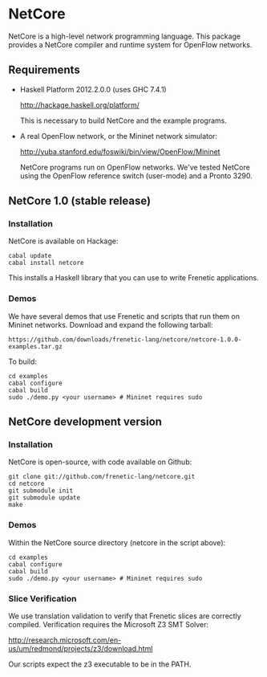NetCore
========

NetCore is a high-level network programming language. This package provides
a NetCore compiler and runtime system for OpenFlow networks.

Requirements
------------

- Haskell Platform 2012.2.0.0 (uses GHC 7.4.1)

    http://hackage.haskell.org/platform/

  This is necessary to build NetCore and the example programs.

- A real OpenFlow network, or the Mininet network simulator:

    http://yuba.stanford.edu/foswiki/bin/view/OpenFlow/Mininet

  NetCore programs run on OpenFlow networks. We've tested NetCore using the
  OpenFlow reference switch (user-mode) and a Pronto 3290.

NetCore 1.0 (stable release)
----------------------------

### Installation

NetCore is available on Hackage:

    cabal update
    cabal install netcore

This installs a Haskell library that you can use to write Frenetic applications.

### Demos

We have several demos that use Frenetic and scripts that run them on Mininet
networks. Download and expand the following tarball:

    https://github.com/downloads/frenetic-lang/netcore/netcore-1.0.0-examples.tar.gz

To build:

    cd examples
    cabal configure
    cabal build
    sudo ./demo.py <your username> # Mininet requires sudo

NetCore development version
---------------------------

### Installation

NetCore is open-source, with code available on Github:

    git clone git://github.com/frenetic-lang/netcore.git
    cd netcore
    git submodule init
    git submodule update
    make

### Demos

Within the NetCore source directory (netcore in the script above):

    cd examples
    cabal configure
    cabal build
    sudo ./demo.py <your username> # Mininet requires sudo

### Slice Verification

We use translation validation to verify that Frenetic slices are correctly
compiled. Verification requires the Microsoft Z3 SMT Solver:

  http://research.microsoft.com/en-us/um/redmond/projects/z3/download.html

Our scripts expect the z3 executable to be in the PATH.

